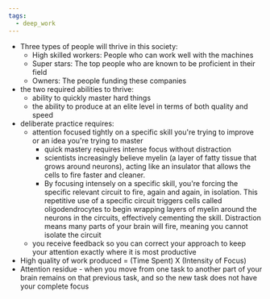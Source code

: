 ```yaml
---
tags:
  - deep_work
---
```

- Three types of people will thrive in this society:
	- High skilled workers: People who can work well with the machines
	- Super stars: The top people who are known to be proficient in their field
	- Owners: The people funding these companies
- the two required abilities to thrive:
	- ability to quickly master hard things
	- the ability to produce at an elite level in terms of both quality and speed
- deliberate practice requires:
	- attention focused tightly on a specific skill you're trying to improve or an idea you're trying to master
		- quick mastery requires intense focus without distraction
		- scientists increasingly believe myelin (a layer of fatty tissue that grows around neurons), acting like an insulator that allows the cells to fire faster and cleaner. 
		- By focusing intensely on a specific skill, you're forcing the specific relevant circuit to fire, again and again, in isolation. This repetitive use of a specific circuit triggers cells called oligodendrocytes to begin wrapping layers of myelin around the neurons in the circuits, effectively cementing the skill. Distraction means many parts of your brain will fire, meaning you cannot isolate the circuit
	- you receive feedback so you can correct your approach to keep your attention exactly where it is most productive
- High quality of work produced = (Time Spent) X (Intensity of Focus)
- Attention residue - when you move from one task to another part of your brain remains on that previous task, and so the new task does not have your complete focus